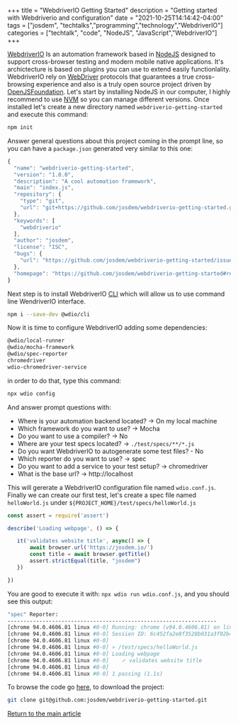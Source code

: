 +++
title =  "WebdriverIO Getting Started"
description = "Getting started with Webdriverio and configuration"
date = "2021-10-25T14:14:42-04:00"
tags = ["josdem", "techtalks","programming","technology","WebdriverIO"]
categories = ["techtalk", "code", "NodeJS", "JavaScript","WebdriverIO"]
+++

[WebdriverIO](https://webdriver.io/) Is an automation framework based in [NodeJS](https://nodejs.org/en/) designed to support cross-browser testing and modern mobile native applications. It's archictecture is based on plugins you can use to extend easily functionlality. WebdriverIO rely on [WebDriver](https://w3c.github.io/webdriver/) protocols that guarantees a true cross-browsing experience and also is a truly open source project driven by [OpenJSFoundation](https://openjsf.org/). Let's start by installing NodeJS in our computer, I highly recommend to use [NVM](https://github.com/nvm-sh/nvm) so you can manage different versions. Once installed let's create a new directory named `webdriverio-getting-started` and execute this command:

```bash
npm init
```

Answer general questions about this project coming in the prompt line, so you can have a `package.json` generated very similar to this one:

```javascript
{
  "name": "webdriverio-getting-started",
  "version": "1.0.0",
  "description": "A cool automation framework",
  "main": "index.js",
  "repository": {
    "type": "git",
    "url": "git+https://github.com/josdem/webdriverio-getting-started.git"
  },
  "keywords": [
    "webdriverio"
  ],
  "author": "josdem",
  "license": "ISC",
  "bugs": {
    "url": "https://github.com/josdem/webdriverio-getting-started/issues"
  },
  "homepage": "https://github.com/josdem/webdriverio-getting-started#readme"
}
```

Next step is to install WebdriverIO [CLI](https://www.npmjs.com/package/@wdio/cli) which will allow us to use command line WendriverIO interface.


```bash
npm i --save-dev @wdio/cli
```

Now it is time to configure WebdriverIO adding some dependencies:

```bash
@wdio/local-runner
@wdio/mocha-framework
@wdio/spec-reporter
chromedriver
wdio-chromedriver-service
```

in order to do that, type this command:

```bash
npx wdio config
```

And answer prompt questions with:

- Where is your automation backend located? -> On my local machine
- Which framework do you want to use? -> Mocha
- Do you want to use a compiler? -> No
- Where are your test specs located? -> `./test/specs/**/*.js`
- Do you want WebdriverIO to autogenerate some test files? - No
- Which reporter do you want to use? -> spec
- Do you want to add a service to your test setup? -> chromedriver
- What is the base url? -> http://localhost

This will gererate a WebdriverIO configuration file named `wdio.conf.js`. Finally we can create our first test, let's create a spec file named `helloWorld.js` under `${PROJECT_HOME}/test/specs/helloWorld.js`

```javascript
const assert = require('assert')

describe('Loading webpage', () => {

   it('validates website title', async() => {
       await browser.url('https://josdem.io/')
       const title = await browser.getTitle()
       assert.strictEqual(title, "josdem")
   })

})
```

You are good to execute it with: `npx wdio run wdio.conf.js`, and you should see this output:

```bash
"spec" Reporter:
------------------------------------------------------------------
[chrome 94.0.4606.81 linux #0-0] Running: chrome (v94.0.4606.81) on linux
[chrome 94.0.4606.81 linux #0-0] Session ID: 6c452fa2e8f3528b031a3f92b47620e3
[chrome 94.0.4606.81 linux #0-0]
[chrome 94.0.4606.81 linux #0-0] » /test/specs/helloWorld.js
[chrome 94.0.4606.81 linux #0-0] Loading webpage
[chrome 94.0.4606.81 linux #0-0]    ✓ validates website title
[chrome 94.0.4606.81 linux #0-0]
[chrome 94.0.4606.81 linux #0-0] 1 passing (1.1s)
```

To browse the code go [here](https://github.com/josdem/webdriverio-getting-started), to download the project:

```bash
git clone git@github.com:josdem/webdriverio-getting-started.git
```

[Return to the main article](/techtalk/ux)
